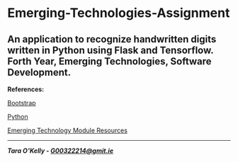 # Emerging-Technologies-Assignment

## An application to recognize handwritten digits written in Python using Flask and Tensorflow. Forth Year, Emerging Technologies, Software Development.

**References:**

[Bootstrap](http://getbootstrap.com/)

[Python](https://www.python.org/)

[Emerging Technology Module Resources](https://emerging-technologies.github.io/)

-----

__*Tara O'Kelly - G00322214@gmit.ie*__
